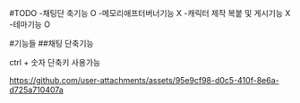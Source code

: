 
#TODO
-채팅단 축기능 O
-메모리애프터버너기능 X
-캐릭터 제작 복붙 및 게시기능 X
-테마기능 O

#기능들
##채팅 단축기능

ctrl + 숫자 단축키 사용가능

https://github.com/user-attachments/assets/95e9cf98-d0c5-410f-8e6a-d725a710407a

